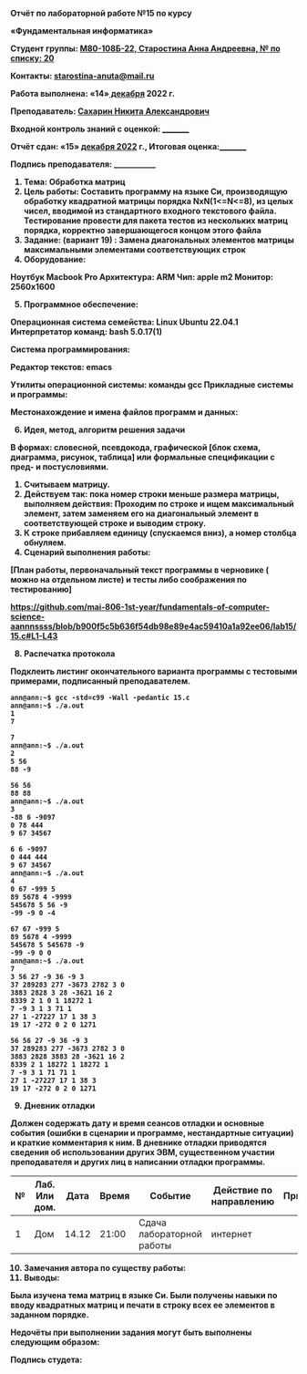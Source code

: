 **Отчёт по лабораторной работе №15 по курсу** 

**«Фундаментальная информатика»** 

<b>Студент группы: <b><ins>М80-108Б-22, Старостина Анна Андреевна, № по списку: 20 </ins>

<b>Контакты: </b><ins><starostina-anuta@mail.ru></ins>

<b>Работа выполнена:</b> «14»<ins> декабря</ins> </ins>2022 г. 

<b>Преподаватель:</b> <ins> Сахарин Никита Александрович </ins>

<b>Входной контроль знаний с оценкой: </b> <ins>\_\_\_\_\_\_\_ </ins>

<b>Отчёт сдан: </b> «15» <ins> декабря 2022</ins> г., <b>Итоговая оценка:</b><ins>\_\_\_\_\_\_\_ </ins>

<b>Подпись преподавателя:   \_\_\_\_\_\_\_\_\_\_\_   </b>


1. **Тема:** Обработка матриц 
1. **Цель  работы:**  Составить  программу  на  языке  Си,  производящую  обработку квадратной  матрицы  порядка  NxN(1<=N<=8),  из  целых  чисел,  вводимой  из стандартного  входного  текстового  файла.  Тестирование  провести  для  пакета тестов из нескольких матриц порядка, корректно завершающегося концом этого файла 
1. **Задание:** (вариант 19) : Замена диагональных элементов матрицы максимальными элементами соответствующих строк 
1. **Оборудование:**  

**Ноутбук Macbook Pro  Архитектура: ARM Чип:** apple m2  **Монитор:** 2560х1600 

5. **Программное обеспечение:**  

Операционная система семейства: Linux Ubuntu 22.04.1 Интерпретатор команд: bash 5.0.17(1) 

Система программирования:  

Редактор текстов: emacs 

Утилиты операционной системы: команды gcc Прикладные системы и программы: 

Местонахождение и имена файлов программ и данных: 

6. **Идея, метод, алгоритм решения задачи** 

В  формах:  словесной,  псевдокода,  графической  [блок  схема,  диаграмма,  рисунок, таблица] или формальные спецификации с пред- и постусловиями. 

1. Считываем матрицу. 
1. Действуем так: пока номер строки меньше размера матрицы, выполняем действия: Проходим  по  строке  и  ищем  максимальный  элемент,  затем  заменяем  его  на диагональный элемент в соответствующей строке и выводим строку.  
1. К строке прибавляем единицу (спускаемся вниз), а номер столбца обнуляем. 
7. **Сценарий выполнения работы:** 

[План работы, первоначальный текст программы в черновике ( можно на отдельном листе) и тесты либо соображения по тестированию] 

https://github.com/mai-806-1st-year/fundamentals-of-computer-science-aannnssss/blob/b900f5c5b636f54db98e89e4ac59410a1a92ee06/lab15/15.c#L1-L43

8. **Распечатка протокола**  

Подклеить  листинг  окончательного  варианта  программы  с  тестовыми  примерами, подписанный преподавателем. 
```
ann@ann:~$ gcc -std=c99 -Wall -pedantic 15.c
ann@ann:~$ ./a.out
1
7

7 
ann@ann:~$ ./a.out
2
5 56
88 -9

56 56 
88 88 
ann@ann:~$ ./a.out
3
-88 6 -9097
0 78 444
9 67 34567

6 6 -9097 
0 444 444 
9 67 34567 
ann@ann:~$ ./a.out
4
0 67 -999 5
89 5678 4 -9999
545678 5 56 -9
-99 -9 0 -4

67 67 -999 5 
89 5678 4 -9999 
545678 5 545678 -9 
-99 -9 0 0 
ann@ann:~$ ./a.out
7
3 56 27 -9 36 -9 3
37 289283 277 -3673 2782 3 0
3883 2828 3 28 -3621 16 2
8339 2 1 0 1 18272 1
7 -9 3 1 3 71 1
27 1 -27227 17 1 38 3
19 17 -272 0 2 0 1271

56 56 27 -9 36 -9 3 
37 289283 277 -3673 2782 3 0 
3883 2828 3883 28 -3621 16 2 
8339 2 1 18272 1 18272 1 
7 -9 3 1 71 71 1 
27 1 -27227 17 1 38 3 
19 17 -272 0 2 0 1271
```

9. **Дневник отладки** 

Должен  содержать  дату  и  время  сеансов  отладки  и  основные  события  (ошибки  в сценарии и программе, нестандартные ситуации) и краткие комментария к ним. В дневнике отладки приводятся сведения об использовании других ЭВМ, существенном участии преподавателя и других лиц в написании отладки программы. 



|**№**|**Лаб. Или дом.**|**Дата**|**Время**|**Событие**|**Действие по направлению**|**Примечание**|
| - | - | - | - | - | - | - |
|1|Дом|14.12|21:00|Сдача лабораторной работы|интернет||


10. **Замечания автора по существу работы:** 
11. **Выводы:** 

Была изучена тема матриц в языке Си. Были получены навыки по вводу квадратных матриц и печати в строку всех ее элементов в заданном порядке.  

Недочёты при выполнении задания могут быть выполнены следующим образом: 

Подпись студета: 

